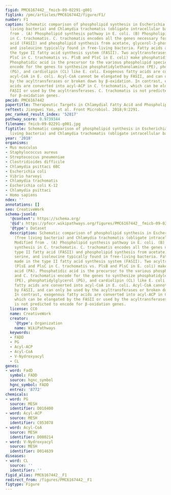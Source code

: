 ```yaml
---
figid: PMC6167442__fmicb-09-02291-g001
figlink: /pmc/articles/PMC6167442/figure/F1/
number: F1
caption: Schematic comparison of phospholipid synthesis in Escherichia coli (free
  living bacteria) and Chlamydia trachomatis (obligate intracellular bacteria). Modified
  from . (A) Phospholipid synthesis pathway in E. coli. (B) Phospholipid synthesis
  in C. trachomatis. C. trachomatis encodes all the genes necessary for type II fatty
  acid (FASII) and phospholipid synthesis from acetate, glycerol-3-phosphate, serine,
  and isoleucine typically found in free-living bacteria. Fatty acids are made in
  the type II fatty acid synthesis system (FASII). Two acyltransferases (PlsE and
  PlsC in C. trachomatis vs. PlsB and PlsC in E. coli) make phosphatidic acid (PA).
  Phosphatidic acid is the precursor to the various phospholipid species, and C. trachomatis
  encode for the genes to synthesize phosphatidylethanolamine (PE), phosphatidylglycerol
  (PG), and cardiolipin (CL) like E. coli. Exogenous fatty acids are converted into
  acyl-CoA in E. coli. Acyl-CoA cannot be elongated by FASII, and can only be used
  by the acyltransferases or broken down by β-oxidation. In contrast, exogenous fatty
  acids are converted into acyl-ACP in C. trachomatis, which can be elongated by the
  FASII or used by the acyltransferases. C. trachomatis is not predicted to encode
  for β-oxidation genes.
pmcid: PMC6167442
papertitle: Therapeutic Targets in Chlamydial Fatty Acid and Phospholipid Synthesis.
reftext: Jiangwei Yao, et al. Front Microbiol. 2018;9:2291.
pmc_ranked_result_index: '52817'
pathway_score: 0.9739344
filename: fmicb-09-02291-g001.jpg
figtitle: Schematic comparison of phospholipid synthesis in Escherichia coli (free
  living bacteria) and Chlamydia trachomatis (obligate intracellular bacteria)
year: '2018'
organisms:
- Mus musculus
- Staphylococcus aureus
- Streptococcus pneumoniae
- Clostridioides difficile
- Chlamydia psittaci 6BC
- Escherichia coli
- Vibrio harveyi
- Chlamydia trachomatis
- Escherichia coli K-12
- Chlamydia psittaci
- Homo sapiens
ndex: ''
annotations: []
seo: CreativeWork
schema-jsonld:
  '@context': https://schema.org/
  '@id': https://pfocr.wikipathways.org/figures/PMC6167442__fmicb-09-02291-g001.html
  '@type': Dataset
  description: Schematic comparison of phospholipid synthesis in Escherichia coli
    (free living bacteria) and Chlamydia trachomatis (obligate intracellular bacteria).
    Modified from . (A) Phospholipid synthesis pathway in E. coli. (B) Phospholipid
    synthesis in C. trachomatis. C. trachomatis encodes all the genes necessary for
    type II fatty acid (FASII) and phospholipid synthesis from acetate, glycerol-3-phosphate,
    serine, and isoleucine typically found in free-living bacteria. Fatty acids are
    made in the type II fatty acid synthesis system (FASII). Two acyltransferases
    (PlsE and PlsC in C. trachomatis vs. PlsB and PlsC in E. coli) make phosphatidic
    acid (PA). Phosphatidic acid is the precursor to the various phospholipid species,
    and C. trachomatis encode for the genes to synthesize phosphatidylethanolamine
    (PE), phosphatidylglycerol (PG), and cardiolipin (CL) like E. coli. Exogenous
    fatty acids are converted into acyl-CoA in E. coli. Acyl-CoA cannot be elongated
    by FASII, and can only be used by the acyltransferases or broken down by β-oxidation.
    In contrast, exogenous fatty acids are converted into acyl-ACP in C. trachomatis,
    which can be elongated by the FASII or used by the acyltransferases. C. trachomatis
    is not predicted to encode for β-oxidation genes.
  license: CC0
  name: CreativeWork
  creator:
    '@type': Organization
    name: WikiPathways
  keywords:
  - FADD
  - PG
  - Acyl-ACP
  - Acyl-CoA
  - V-Nydroxyacyl
  - CL
genes:
- word: FadD
  symbol: FADD
  source: hgnc_symbol
  hgnc_symbol: FADD
  entrez: '8772'
chemicals:
- word: PG
  source: MESH
  identifier: D010400
- word: Acyl-ACP
  source: MESH
  identifier: C053078
- word: Acyl-CoA
  source: MESH
  identifier: D000214
- word: V-Nydroxyacyl
  source: MESH
  identifier: D014639
diseases:
- word: CL
  source: ''
  identifier: ''
figid_alias: PMC6167442__F1
redirect_from: /figures/PMC6167442__F1
figtype: Figure
---
```

